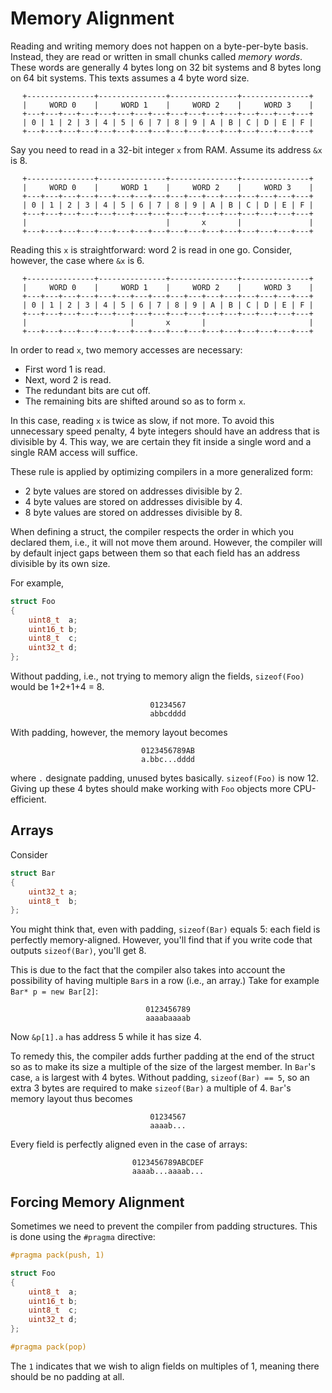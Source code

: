 # Memory Alignment

Reading and writing memory does not happen on a byte-per-byte basis. Instead, they are read or written in small
chunks called *memory words*. These words are generally 4 bytes long on 32 bit systems
and 8 bytes long on 64 bit systems. This texts assumes a 4 byte word size.

<center>

```text
+---------------+---------------+---------------+---------------+
|     WORD 0    |     WORD 1    |     WORD 2    |     WORD 3    |
+---+---+---+---+---+---+---+---+---+---+---+---+---+---+---+---+
| 0 | 1 | 2 | 3 | 4 | 5 | 6 | 7 | 8 | 9 | A | B | C | D | E | F |
+---+---+---+---+---+---+---+---+---+---+---+---+---+---+---+---+
```

</center>

Say you need to read in a 32-bit integer `x` from RAM.
Assume its address `&x` is 8.

<center>

```text
+---------------+---------------+---------------+---------------+
|     WORD 0    |     WORD 1    |     WORD 2    |     WORD 3    |
+---+---+---+---+---+---+---+---+---+---+---+---+---+---+---+---+
| 0 | 1 | 2 | 3 | 4 | 5 | 6 | 7 | 8 | 9 | A | B | C | D | E | F |
+---+---+---+---+---+---+---+---+---+---+---+---+---+---+---+---+
|                               |       x       |               |
+---+---+---+---+---+---+---+---+---+---+---+---+---+---+---+---+
```

</center>

Reading this `x` is straightforward: word 2 is read in one go. Consider,
however, the case where `&x` is 6.

<center>

```text
+---------------+---------------+---------------+---------------+
|     WORD 0    |     WORD 1    |     WORD 2    |     WORD 3    |
+---+---+---+---+---+---+---+---+---+---+---+---+---+---+---+---+
| 0 | 1 | 2 | 3 | 4 | 5 | 6 | 7 | 8 | 9 | A | B | C | D | E | F |
+---+---+---+---+---+---+---+---+---+---+---+---+---+---+---+---+
|                       |       x       |                       |
+---+---+---+---+---+---+---+---+---+---+---+---+---+---+---+---+
```

</center>

In order to read `x`, two memory accesses are necessary:

* First word 1 is read.
* Next, word 2 is read.
* The redundant bits are cut off.
* The remaining bits are shifted around so as to form `x`.

In this case, reading `x` is twice as slow, if not more.
To avoid this unnecessary speed penalty, 4 byte integers
should have an address that is divisible by 4. This way,
we are certain they fit inside a single word and
a single RAM access will suffice.

These rule is applied by optimizing compilers in a more
generalized form:

* 2 byte values are stored on addresses divisible by 2.
* 4 byte values are stored on addresses divisible by 4.
* 8 byte values are stored on addresses divisible by 8.

When defining a struct, the compiler respects the order in which
you declared them, i.e., it will not move them around.
However, the compiler will by default inject
gaps between them so that each field has an address
divisible by its own size.

For example,

```cpp
struct Foo
{
    uint8_t  a;
    uint16_t b;
    uint8_t  c;
    uint32_t d;
};
```

Without padding, i.e., not trying to memory align the fields,
`sizeof(Foo)` would be 1+2+1+4 = 8.

<center>

```text
01234567
abbcdddd
```

</center>

With padding, however, the memory layout becomes

<center>

```text
0123456789AB
a.bbc...dddd
```

</center>

where `.` designate padding, unused bytes basically.
`sizeof(Foo)` is now 12. Giving up these 4 bytes should
make working with `Foo` objects more CPU-efficient.

## Arrays

Consider

```cpp
struct Bar
{
    uint32_t a;
    uint8_t  b;
};
```

You might think that, even with padding, `sizeof(Bar)` equals 5: each
field is perfectly memory-aligned. However, you'll find that
if you write code that outputs `sizeof(Bar)`, you'll get 8.

This is due to the fact that the compiler also takes into account
the possibility of having multiple `Bar`s in a row (i.e., an array.)
Take for example `Bar* p = new Bar[2]`:

<center>

```text
0123456789
aaaabaaaab
```

</center>

Now `&p[1].a` has address 5 while it has size 4.

To remedy this, the compiler adds further padding at the
end of the struct so as to make its size a multiple
of the size of the largest member. In `Bar`'s case,
`a` is largest with 4 bytes. Without padding, `sizeof(Bar) == 5`,
so an extra 3 bytes are required to make `sizeof(Bar)` a multiple of 4.
`Bar`'s memory layout thus becomes

<center>

```text
01234567
aaaab...
```

</center>

Every field is perfectly aligned even in the case of arrays:

<center>

```text
0123456789ABCDEF
aaaab...aaaab...
```

</center>

## Forcing Memory Alignment

Sometimes we need to prevent the compiler from padding structures.
This is done using the `#pragma` directive:

```cpp
#pragma pack(push, 1)

struct Foo
{
    uint8_t  a;
    uint16_t b;
    uint8_t  c;
    uint32_t d;
};

#pragma pack(pop)
```

The `1` indicates that we wish to align fields on multiples of 1,
meaning there should be no padding at all.